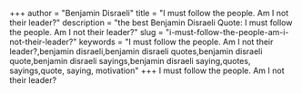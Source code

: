 +++
author = "Benjamin Disraeli"
title = "I must follow the people. Am I not their leader?"
description = "the best Benjamin Disraeli Quote: I must follow the people. Am I not their leader?"
slug = "i-must-follow-the-people-am-i-not-their-leader?"
keywords = "I must follow the people. Am I not their leader?,benjamin disraeli,benjamin disraeli quotes,benjamin disraeli quote,benjamin disraeli sayings,benjamin disraeli saying,quotes, sayings,quote, saying, motivation"
+++
I must follow the people. Am I not their leader?
